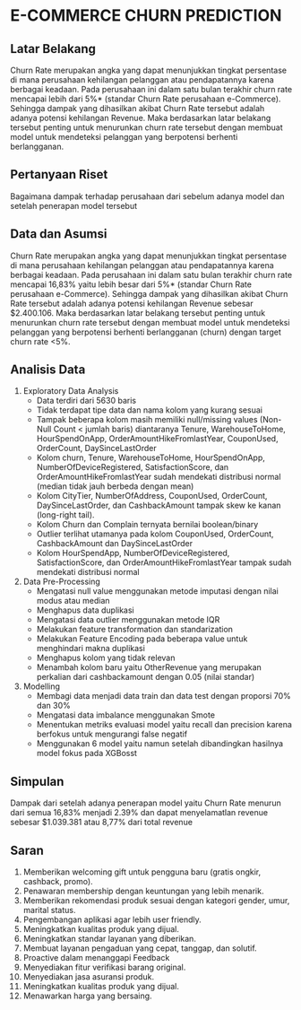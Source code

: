 # E-COMMERCE CHURN PREDICTION

## Latar Belakang 
Churn Rate merupakan angka yang dapat menunjukkan tingkat persentase di mana perusahaan kehilangan pelanggan atau pendapatannya karena berbagai keadaan. Pada perusahaan ini dalam satu bulan terakhir churn rate mencapai lebih dari 5%* (standar Churn Rate perusahaan e-Commerce). Sehingga dampak yang dihasilkan akibat Churn Rate tersebut adalah adanya potensi kehilangan Revenue. Maka berdasarkan latar belakang tersebut penting untuk menurunkan churn rate tersebut dengan membuat model untuk mendeteksi pelanggan yang berpotensi berhenti berlangganan.

## Pertanyaan Riset
Bagaimana dampak terhadap perusahaan dari sebelum adanya model dan setelah penerapan model tersebut

## Data dan Asumsi
Churn Rate merupakan angka yang dapat menunjukkan tingkat persentase di mana perusahaan kehilangan pelanggan atau pendapatannya karena berbagai keadaan. Pada perusahaan ini dalam satu bulan terakhir churn rate mencapai 16,83%  yaitu lebih besar dari 5%* (standar Churn Rate perusahaan e-Commerce). Sehingga dampak yang dihasilkan akibat Churn Rate tersebut adalah adanya potensi kehilangan Revenue sebesar  $2.400.106. Maka berdasarkan latar belakang tersebut penting untuk menurunkan churn rate tersebut dengan membuat model untuk mendeteksi pelanggan yang berpotensi berhenti berlangganan (churn) dengan target churn rate <5%.

## Analisis Data
<ol> 
<li>Exploratory Data Analysis
<ul>
<li>Data terdiri dari 5630 baris</li>
<li>Tidak terdapat tipe data dan nama kolom yang kurang sesuai</li>
<li>Tampak beberapa kolom masih memiliki null/missing values (Non-Null Count < jumlah baris) diantaranya Tenure, WarehouseToHome, HourSpendOnApp, OrderAmountHikeFromlastYear, CouponUsed, OrderCount, DaySinceLastOrder</li>
<li>Kolom churn, Tenure, WarehouseToHome, HourSpendOnApp, NumberOfDeviceRegistered, SatisfactionScore, dan OrderAmountHikeFromlastYear sudah mendekati distribusi normal (median tidak jauh berbeda dengan mean)</li>
<li>Kolom CityTier, NumberOfAddress, CouponUsed, OrderCount, DaySinceLastOrder, dan CashbackAmount tampak skew ke kanan (long-right tail).</li>
<li>Kolom Churn dan Complain ternyata bernilai boolean/binary</li>
<li>Outlier terlihat utamanya pada kolom CouponUsed, OrderCount, CashbackAmount dan DaySinceLastOrder</li>
<li>Kolom HourSpendApp, NumberOfDeviceRegistered, SatisfactionScore, dan OrderAmountHikeFromlastYear tampak sudah mendekati distribusi normal</li>
</ul>
</li>

<li>Data Pre-Processing
<ul>
<li>Mengatasi null value menggunakan metode imputasi dengan nilai modus atau median</li>
<li>Menghapus data duplikasi</li>
<li>Mengatasi data outlier menggunakan metode IQR</li>
<li>Melakukan feature transformation dan standarization</li>
<li>Melakukan Feature Encoding pada beberapa value untuk menghindari makna duplikasi</li>
<li>Menghapus kolom yang tidak relevan</li>
<li>Menambah kolom baru yaitu OtherRevenue yang merupakan perkalian dari cashbackamount dengan 0.05 (nilai standar)</li>
</ul>
</li>

<li>Modelling
<ul>
<li>Membagi data menjadi data train dan data test dengan proporsi 70% dan 30%</li>
<li>Mengatasi data imbalance menggunakan Smote</li>
<li>Menentukan metriks evaluasi model yaitu recall dan precision karena berfokus untuk mengurangi false negatif</li>
<li>Menggunakan 6 model yaitu namun setelah dibandingkan hasilnya model fokus pada XGBosst</li>
</ul>
</li>
</ol>

## Simpulan
Dampak dari setelah adanya penerapan model yaitu Churn Rate menurun dari semua 16,83% menjadi 2.39% dan dapat menyelamatlan revenue  sebesar $1.039.381 atau 8,77% dari total revenue

## Saran
<ol>
<li>Memberikan welcoming gift untuk pengguna baru (gratis ongkir, cashback, promo).</li>
<li>Penawaran membership dengan keuntungan yang lebih menarik.</li>
<li>Memberikan rekomendasi produk sesuai dengan kategori gender, umur, marital status.</li>
<li>Pengembangan aplikasi agar lebih user friendly.</li>
<li>Meningkatkan kualitas produk yang dijual.</li>
<li>Meningkatkan standar layanan yang diberikan.</li>
<li>Membuat layanan pengaduan yang cepat, tanggap, dan solutif.</li>
<li>Proactive dalam menanggapi Feedback</li>
<li>Menyediakan fitur verifikasi barang original.</li>
<li>Menyediakan jasa asuransi produk.</li>
<li>Meningkatkan kualitas produk yang dijual. </li>
<li>Menawarkan harga yang bersaing.</li>
</ol>
